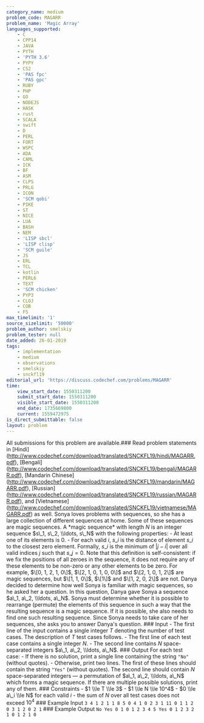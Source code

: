 ```yaml
---
category_name: medium
problem_code: MAGARR
problem_name: 'Magic Array'
languages_supported:
    - C
    - CPP14
    - JAVA
    - PYTH
    - 'PYTH 3.6'
    - PYPY
    - CS2
    - 'PAS fpc'
    - 'PAS gpc'
    - RUBY
    - PHP
    - GO
    - NODEJS
    - HASK
    - rust
    - SCALA
    - swift
    - D
    - PERL
    - FORT
    - WSPC
    - ADA
    - CAML
    - ICK
    - BF
    - ASM
    - CLPS
    - PRLG
    - ICON
    - 'SCM qobi'
    - PIKE
    - ST
    - NICE
    - LUA
    - BASH
    - NEM
    - 'LISP sbcl'
    - 'LISP clisp'
    - 'SCM guile'
    - JS
    - ERL
    - TCL
    - kotlin
    - PERL6
    - TEXT
    - 'SCM chicken'
    - PYP3
    - CLOJ
    - COB
    - FS
max_timelimit: '1'
source_sizelimit: '50000'
problem_author: smelskiy
problem_tester: null
date_added: 26-01-2019
tags:
    - implementation
    - medium
    - observations
    - smelskiy
    - snckfl19
editorial_url: 'https://discuss.codechef.com/problems/MAGARR'
time:
    view_start_date: 1550311200
    submit_start_date: 1550311200
    visible_start_date: 1550311200
    end_date: 1735669800
    current: 1559472975
is_direct_submittable: false
layout: problem
---
```

All submissions for this problem are available.\### Read problem statements in \[Hindi\](http://www.codechef.com/download/translated/SNCKFL19/hindi/MAGARR.pdf), \[Bengali\](http://www.codechef.com/download/translated/SNCKFL19/bengali/MAGARR.pdf), \[Mandarin Chinese\](http://www.codechef.com/download/translated/SNCKFL19/mandarin/MAGARR.pdf), \[Russian\](http://www.codechef.com/download/translated/SNCKFL19/russian/MAGARR.pdf), and \[Vietnamese\](http://www.codechef.com/download/translated/SNCKFL19/vietnamese/MAGARR.pdf) as well. Sonya loves problems with sequences, so she has a large collection of different sequences at home. Some of these sequences are magic sequences. A \*magic sequence\* with length $N$ is an integer sequence $s\_1, s\_2, \\ldots, s\_N$ with the following properties: - At least one of its elements is $0$. - For each valid $i$, $s\_i$ is the distance of element $s\_i$ to the closest zero element. Formally, $s\_i$ is the minimum of $|j-i|$ over all valid indices $j$ such that $s\_j = 0$. Note that this definition is self-consistent: if we fix the positions of all zeroes in the sequence, it does not require any of these elements to be non-zero or any other elements to be zero. For example, $\[0, 1, 2, 1, 0\]$, $\[2, 1, 0, 1, 0, 0\]$ and $\[2, 1, 0, 1, 2\]$ are magic sequences, but $\[1, 1, 0\]$, $\[1\]$ and $\[1, 2, 0, 2\]$ are not. Danya decided to determine how well Sonya is familiar with magic sequences, so he asked her a question. In this question, Danya gave Sonya a sequence $a\_1, a\_2, \\ldots, a\_N$. Sonya must determine whether it is possible to rearrange (permute) the elements of this sequence in such a way that the resulting sequence is a magic sequence. If it is possible, she also needs to find one such resulting sequence. Since Sonya needs to take care of her sequences, she asks you to answer Danya's question. ### Input - The first line of the input contains a single integer $T$ denoting the number of test cases. The description of $T$ test cases follows. - The first line of each test case contains a single integer $N$. - The second line contains $N$ space-separated integers $a\_1, a\_2, \\ldots, a\_N$. ### Output For each test case: - If there is no solution, print a single line containing the string `"No"` (without quotes). - Otherwise, print two lines. The first of these lines should contain the string `"Yes"` (without quotes). The second line should contain $N$ space-separated integers — a permutation of $a\_1, a\_2, \\ldots, a\_N$ which forms a magic sequence. If there are multiple possible solutions, print any of them. ### Constraints - $1 \\le T \\le 3$ - $1 \\le N \\le 10^4$ - $0 \\le a\_i \\le N$ for each valid $i$ - the sum of $N$ over all test cases does not exceed $10^4$ ### Example Input ``` 3 4 1 2 1 1 8 5 0 4 1 0 2 3 1 11 0 1 1 2 0 3 1 2 0 2 1 ``` ### Example Output ``` No Yes 0 1 0 1 2 3 4 5 Yes 0 1 2 3 2 1 0 1 2 1 0 ```
